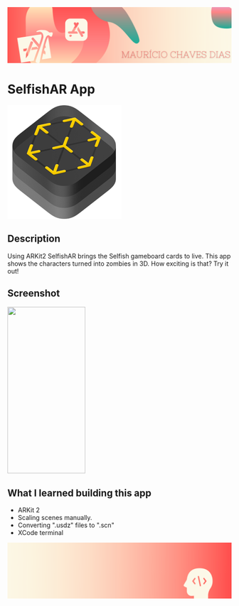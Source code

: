 
![Begin Banner](Documentation/readme-begin-banner-mau.png)

#  SelfishAR App

<img src= Documentation/ARKit.png  height="256" width="256">

## Description

Using ARKit2 SelfishAR brings the Selfish gameboard cards to live. This app shows the characters turned into zombies in 3D. How exciting is that? Try it out!


## Screenshot

<img src= Documentation/Screenshot1.gif  height="375" width="175">



## What  I learned building this app

* ARKit 2 
* Scaling scenes manually.
* Converting ".usdz" files to ".scn"
* XCode terminal 


![End Banner](Documentation/readme-end-banner-mau.png)
